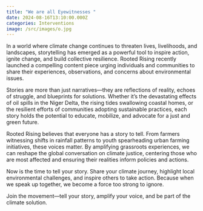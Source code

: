 ```yaml
---
title: "We are all Eyewitnesses "
date: 2024-08-16T13:10:00.000Z
categories: Interventions
image: /src/images/o.jpg
---
```



In a world where climate change continues to threaten lives, livelihoods, and landscapes, storytelling has emerged as a powerful tool to inspire action, ignite change, and build collective resilience. Rooted Rising recently launched a compelling content piece urging individuals and communities to share their experiences, observations, and concerns about environmental issues.

Stories are more than just narratives—they are reflections of reality, echoes of struggle, and blueprints for solutions. Whether it’s the devastating effects of oil spills in the Niger Delta, the rising tides swallowing coastal homes, or the resilient efforts of communities adopting sustainable practices, each story holds the potential to educate, mobilize, and advocate for a just and green future.

Rooted Rising believes that everyone has a story to tell. From farmers witnessing shifts in rainfall patterns to youth spearheading urban farming initiatives, these voices matter. By amplifying grassroots experiences, we can reshape the global conversation on climate justice, centering those who are most affected and ensuring their realities inform policies and actions.

Now is the time to tell your story. Share your climate journey, highlight local environmental challenges, and inspire others to take action. Because when we speak up together, we become a force too strong to ignore.

Join the movement—tell your story, amplify your voice, and be part of the climate solution.
